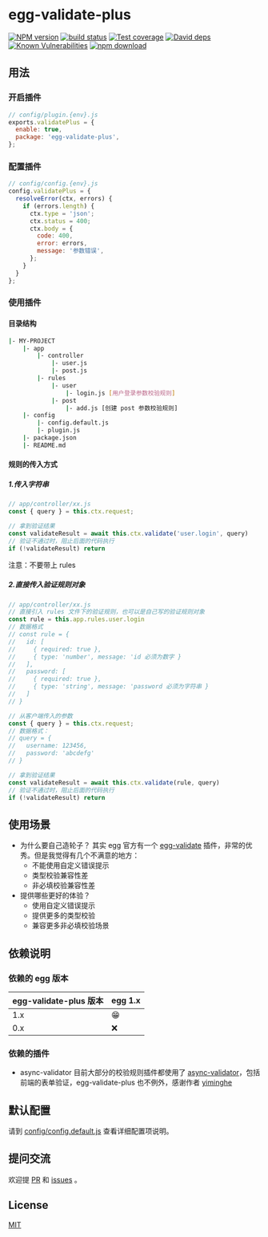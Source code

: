 # egg-validate-plus

[![NPM version][npm-image]][npm-url]
[![build status][travis-image]][travis-url]
[![Test coverage][codecov-image]][codecov-url]
[![David deps][david-image]][david-url]
[![Known Vulnerabilities][snyk-image]][snyk-url]
[![npm download][download-image]][download-url]

[npm-image]: https://img.shields.io/npm/v/egg-validate-plus.svg?style=flat-square
[npm-url]: https://npmjs.org/package/egg-validate-plus
[travis-image]: https://img.shields.io/travis/eggjs/egg-validate-plus.svg?style=flat-square
[travis-url]: https://travis-ci.org/eggjs/egg-validate-plus
[codecov-image]: https://img.shields.io/codecov/c/github/eggjs/egg-validate-plus.svg?style=flat-square
[codecov-url]: https://codecov.io/github/eggjs/egg-validate-plus?branch=master
[david-image]: https://img.shields.io/david/eggjs/egg-validate-plus.svg?style=flat-square
[david-url]: https://david-dm.org/eggjs/egg-validate-plus
[snyk-image]: https://snyk.io/test/npm/egg-validate-plus/badge.svg?style=flat-square
[snyk-url]: https://snyk.io/test/npm/egg-validate-plus
[download-image]: https://img.shields.io/npm/dm/egg-validate-plus.svg?style=flat-square
[download-url]: https://npmjs.org/package/egg-validate-plus

<!--
Description here.
-->
## 用法

### 开启插件

```js
// config/plugin.{env}.js
exports.validatePlus = {
  enable: true,
  package: 'egg-validate-plus',
};
```

### 配置插件

```js
// config/config.{env}.js
config.validatePlus = {
  resolveError(ctx, errors) {
    if (errors.length) {
      ctx.type = 'json';
      ctx.status = 400;
      ctx.body = {
        code: 400,
        error: errors,
        message: '参数错误',
      };
    }
  }
};

```
### 使用插件
#### 目录结构
```bash
|- MY-PROJECT
    |- app
        |- controller
            |- user.js
            |- post.js
        |- rules
            |- user
                |- login.js [用户登录参数校验规则]
            |- post
                |- add.js [创建 post 参数校验规则]
    |- config
        |- config.default.js
        |- plugin.js
    |- package.json
    |- README.md
```
#### 规则的传入方式
##### 1.传入字符串
```js
// app/controller/xx.js
const { query } = this.ctx.request;

// 拿到验证结果
const validateResult = await this.ctx.validate('user.login', query)
// 验证不通过时，阻止后面的代码执行
if (!validateResult) return
```
注意：不要带上 rules
##### 2.直接传入验证规则对象
```js
// app/controller/xx.js
// 直接引入 rules 文件下的验证规则，也可以是自己写的验证规则对象
const rule = this.app.rules.user.login
// 数据格式
// const rule = {
//   id: [
//     { required: true },
//     { type: 'number', message: 'id 必须为数字 }
//   ],
//   password: [
//     { required: true },
//     { type: 'string', message: 'password 必须为字符串 }
//   ]
// }

// 从客户端传入的参数 
const { query } = this.ctx.request;
// 数据格式： 
// query = {
//   username: 123456,
//   password: 'abcdefg'
// }

// 拿到验证结果
const validateResult = await this.ctx.validate(rule, query)
// 验证不通过时，阻止后面的代码执行
if (!validateResult) return
```

## 使用场景

- 为什么要自己造轮子？
  其实 egg 官方有一个 [egg-validate](https://github.com/eggjs/egg-validate#readme) 插件，非常的优秀。但是我觉得有几个不满意的地方：
  - 不能使用自定义错误提示
  - 类型校验兼容性差
  - 非必填校验兼容性差
- 提供哪些更好的体验？
  - 使用自定义错误提示
  - 提供更多的类型校验
  - 兼容更多非必填校验场景

## 依赖说明

### 依赖的 egg 版本

egg-validate-plus 版本 | egg 1.x
--- | ---
1.x | 😁
0.x | ❌

### 依赖的插件
- async-validator
目前大部分的校验规则插件都使用了 [async-validator](https://github.com/yiminghe/async-validator)，包括前端的表单验证，egg-validate-plus 也不例外，感谢作者 [yiminghe](https://github.com/yiminghe)


## 默认配置

请到 [config/config.default.js](config/config.default.js) 查看详细配置项说明。

## 提问交流
欢迎提 [PR](https://github.com/temool/egg-validate-plus/pulls) 和 [issues](https://github.com/temool/egg-validate-plus/issues) 。

## License

[MIT](LICENSE)
